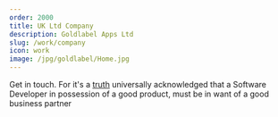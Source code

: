 ```yaml
---
order: 2000
title: UK Ltd Company
description: Goldlabel Apps Ltd
slug: /work/company
icon: work
image: /jpg/goldlabel/Home.jpg
---
```


Get in touch. For it's a [truth](https://www.goodreads.com/quotes/5882-it-is-a-truth-universally-acknowledged-that-a-single-man) universally acknowledged that a Software Developer in possession of a good product, must be in want of a good business partner
